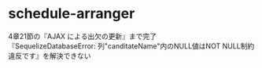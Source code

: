 # schedule-arranger

4章21節の『AJAX による出欠の更新』まで完了<br>
『SequelizeDatabaseError: 列"canditateName"内のNULL値はNOT NULL制約違反です』を解決できない